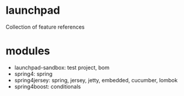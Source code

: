 # launchpad
Collection of feature references

# modules

* launchpad-sandbox: test project, bom
* spring4: spring
* spring4jersey: spring, jersey, jetty, embedded, cucumber, lombok
* spring4boost: conditionals
